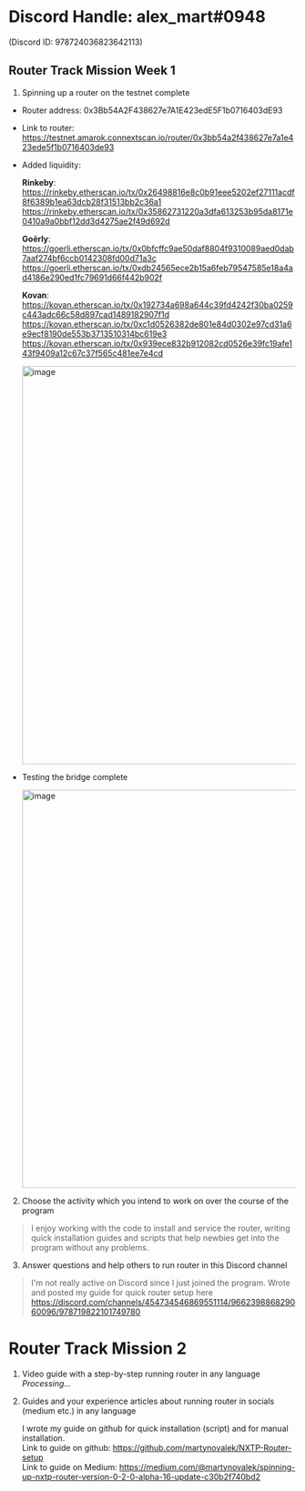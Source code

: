 # Discord Handle: alex_mart#0948
(Discord ID: 978724036823642113)
## Router Track Mission Week 1
1) Spinning up a router on the testnet complete
- Router address: 0x3Bb54A2F438627e7A1E423edE5F1b0716403dE93
- Link to router: https://testnet.amarok.connextscan.io/router/0x3bb54a2f438627e7a1e423ede5f1b0716403de93
- Added liquidity:

    **Rinkeby**: https://rinkeby.etherscan.io/tx/0x26498816e8c0b91eee5202ef27111acdf8f6389b1ea63dcb28f31513bb2c36a1<br>
                 https://rinkeby.etherscan.io/tx/0x35862731220a3dfa613253b95da8171e0410a9a0bbf12dd3d4275ae2f49d692d

    **Goёrly**: https://goerli.etherscan.io/tx/0x0bfcffc9ae50daf8804f9310089aed0dab7aaf274bf6ccb0142308fd00d71a3c<br>
                https://goerli.etherscan.io/tx/0xdb24565ece2b15a6feb79547585e18a4ad4186e290ed1fc79691d66f442b902f
    
    **Kovan**: https://kovan.etherscan.io/tx/0x192734a698a644c39fd4242f30ba0259c443adc66c58d897cad1489182907f1d<br>
               https://kovan.etherscan.io/tx/0xc1d0526382de801e84d0302e97cd31a6e9ecf8190de553b3713510314bc619e3<br>
               https://kovan.etherscan.io/tx/0x939ece832b912082cd0526e39fc19afe143f9409a12c67c37f565c481ee7e4cd
           
   <img width="700" alt="image" src="https://user-images.githubusercontent.com/88688304/170412698-7af0382a-3afe-4d56-89f3-ba13827037cf.png">           
           
- Testing the bridge complete

   <img width="700" alt="image" src="https://user-images.githubusercontent.com/88688304/170412960-4a913686-da3e-49e6-808f-11775b02a62a.png">

2) Choose the activity which you intend to work on over the course of the program
>I enjoy working with the code to install and service the router, writing quick installation guides and scripts that help newbies get into the program without any problems.
3) Answer questions and help others to run router in this Discord channel
>I'm not really active on Discord since I just joined the program. Wrote and posted my guide for quick router setup here<br> 
>https://discord.com/channels/454734546869551114/966239886829060096/978719822101749780

# Router Track Mission 2
1) Video guide with a step-by-step running router in any language<br>
   _Processing..._

2) Guides and your experience articles about running router in socials (medium etc.) in any language

   I wrote my guide on github for quick installation (script) and for manual installation.<br>
   Link to guide on github: https://github.com/martynovalek/NXTP-Router-setup<br>
   Link to guide on Medium: https://medium.com/@martynovalek/spinning-up-nxtp-router-version-0-2-0-alpha-16-update-c30b2f740bd2
